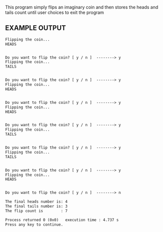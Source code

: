 This program simply flips an imaginary coin and then stores the heads and tails count until user choices to exit the program

EXAMPLE OUTPUT
------------------------------------------------------------------------
```diff
Flipping the coin...
HEADS


Do you want to flip the coin? [ y / n ]  --------> y
Flipping the coin...
TAILS


Do you want to flip the coin? [ y / n ]  --------> y
Flipping the coin...
HEADS


Do you want to flip the coin? [ y / n ]  --------> y
Flipping the coin...
HEADS


Do you want to flip the coin? [ y / n ]  --------> y
Flipping the coin...
TAILS


Do you want to flip the coin? [ y / n ]  --------> y
Flipping the coin...
TAILS


Do you want to flip the coin? [ y / n ]  --------> y
Flipping the coin...
HEADS


Do you want to flip the coin? [ y / n ]  --------> n

The final heads number is: 4
The final tails number is: 3
The flip count is        : 7

Process returned 0 (0x0)   execution time : 4.737 s
Press any key to continue.
